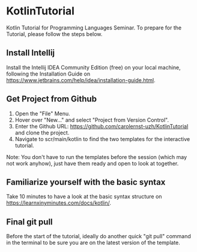 # KotlinTutorial
Kotlin Tutorial for Programming Languages Seminar. To prepare for the Tutorial, please follow the steps below. 

## Install Intellij

Install the Intellij IDEA Community Edition (free) on your local machine, following the Installation Guide on https://www.jetbrains.com/help/idea/installation-guide.html.

## Get Project from Github
1. Open the "File" Menu.
2. Hover over "New..." and select "Project from Version Control".
3. Enter the Github URL: https://github.com/carolernst-uzh/KotlinTutorial and clone the project.
4. Navigate to scr/main/kotlin to find the two templates for the interactive tutorial.

Note: You don't have to run the templates before the session (which may not work anyhow), just have them ready and open to look at together. 

## Familiarize yourself with the basic syntax
Take 10 minutes to have a look at the basic syntax structure on https://learnxinyminutes.com/docs/kotlin/.

## Final git pull
Before the start of the tutorial, ideally do another quick "git pull" command in the terminal to be sure you are on the latest version of the template. 
